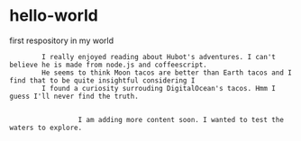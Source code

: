 # hello-world
first respository in my world


            I really enjoyed reading about Hubot's adventures. I can't believe he is made from node.js and coffeescript.
            He seems to think Moon tacos are better than Earth tacos and I find that to be quite insightful considering I
            I found a curiosity surrouding DigitalOcean's tacos. Hmm I guess I'll never find the truth.


                     I am adding more content soon. I wanted to test the waters to explore.
